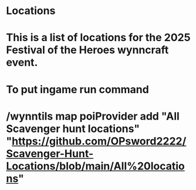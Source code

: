 # Locations
# This is a list of locations for the 2025 Festival of the Heroes wynncraft event.
# To put ingame run command
# /wynntils map poiProvider add "All Scavenger hunt locations" "https://github.com/OPsword2222/Scavenger-Hunt-Locations/blob/main/All%20locations"